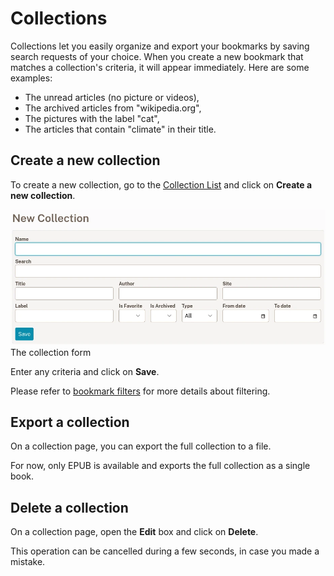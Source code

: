 # Collections

Collections let you easily organize and export your bookmarks
by saving search requests of your choice.
When you create a new bookmark that matches a collection's criteria,
it will appear immediately.
Here are some examples:

- The unread articles (no picture or videos),
- The archived articles from "wikipedia.org",
- The pictures with the label "cat",
- The articles that contain "climate" in their title.

## Create a new collection

To create a new collection, go to the [Collection List](readeck-instance://bookmarks/collections) and click on **Create a new collection**.

![New Collection form](./img/collection-new.webp)
The collection form

Enter any criteria and click on **Save**.

Please refer to [bookmark filters](./bookmark-list.md#filters) for more details about filtering.

## Export a collection

On a collection page, you can export the full collection to a file.

For now, only EPUB is available and exports the full collection as a single book.


## Delete a collection

On a collection page, open the **Edit** box and click on **Delete**.

This operation can be cancelled during a few seconds, in case you made a mistake.
